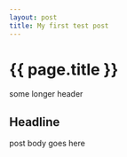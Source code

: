 ```yaml
---
layout: post
title: My first test post
---
```


{{ page.title }}
================


some longer header

Headline
-----------------------------------------------------

post body goes here
